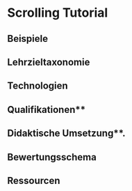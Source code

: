 # Scrolling Tutorial


## Beispiele  


## Lehrzieltaxonomie 


## Technologien


## Qualifikationen**


## Didaktische Umsetzung**. 


## Bewertungsschema


## Ressourcen


